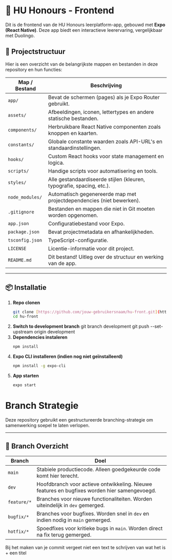 # 🚀 HU Honours - Frontend  

Dit is de frontend van de HU Honours leerplatform-app, gebouwd met **Expo (React Native)**. Deze app biedt een interactieve leerervaring, vergelijkbaar met Duolingo.  

## 📂 Projectstructuur  

Hier is een overzicht van de belangrijkste mappen en bestanden in deze repository en hun functies:  

| Map / Bestand      | Beschrijving |
|--------------------|-------------|
| `app/`            | Bevat de schermen (pages) als je Expo Router gebruikt. |
| `assets/`         | Afbeeldingen, iconen, lettertypes en andere statische bestanden. |
| `components/`     | Herbruikbare React Native componenten zoals knoppen en kaarten. |
| `constants/`      | Globale constante waarden zoals API-URL's en standaardinstellingen. |
| `hooks/`          | Custom React hooks voor state management en logica. |
| `scripts/`        | Handige scripts voor automatisering en tools. |
| `styles/`         | Alle gestandaardiseerde stijlen (kleuren, typografie, spacing, etc.). |
| `node_modules/`   | Automatisch gegenereerde map met projectdependencies (niet bewerken). |
| `.gitignore`      | Bestanden en mappen die niet in Git moeten worden opgenomen. |
| `app.json`        | Configuratiebestand voor Expo. |
| `package.json`    | Bevat projectmetadata en afhankelijkheden. |
| `tsconfig.json`   | TypeScript-configuratie. |
| `LICENSE`         | Licentie-informatie voor dit project. |
| `README.md`       | Dit bestand! Uitleg over de structuur en werking van de app. |

---

## 📦 Installatie  

1. **Repo clonen**  
   ```sh
   git clone [https://github.com/jouw-gebruikersnaam/hu-front.git](https://github.com/petersnoek-hu/Hu-Honours-Front.git)
   cd hu-front
2. **Switch to development branch**
   git branch development
   git push --set-upstream origin development
2. **Dependencies instaleren**  
   ```sh
   npm install
3. **Expo CLI installeren (indien nog niet geïnstalleerd)**  
   ```sh
   npm install -g expo-cli
4. **App starten**  
   ```sh
   expo start

# Branch Strategie  

Deze repository gebruikt een gestructureerde branching-strategie om samenwerking soepel te laten verlopen.  

---

## 🚀 Branch Overzicht  

| Branch         | Doel |
|---------------|------|
| `main`        | Stabiele productiecode. Alleen goedgekeurde code komt hier terecht. |
| `dev`         | Hoofdbranch voor actieve ontwikkeling. Nieuwe features en bugfixes worden hier samengevoegd. |
| `feature/*`   | Branches voor nieuwe functionaliteiten. Worden uiteindelijk in `dev` gemerged. |
| `bugfix/*`    | Branches voor bugfixes. Worden snel in `dev` en indien nodig in `main` gemerged. |
| `hotfix/*`    | Spoedfixes voor kritieke bugs in `main`. Worden direct na fix terug gemerged. |

Bij het maken van je commit vergeet niet een text te schrijven van wat het is + een titel
